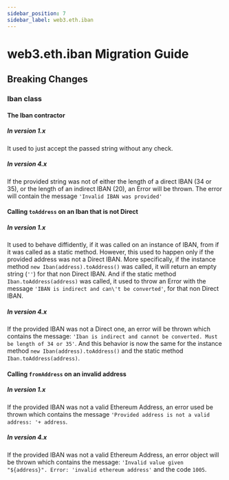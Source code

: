 ```yaml
---
sidebar_position: 7
sidebar_label: web3.eth.iban
---
```


# web3.eth.iban Migration Guide

## Breaking Changes

### Iban class

#### The Iban contractor

##### In version 1.x

It used to just accept the passed string without any check.

##### In version 4.x

If the provided string was not of either the length of a direct IBAN (34 or 35), or the length of an indirect IBAN (20), an Error will be thrown. The error will contain the message `'Invalid IBAN was provided'`

#### Calling `toAddress` on an Iban that is not Direct

##### In version 1.x

It used to behave diffidently, if it was called on an instance of IBAN, from if it was called as a static method. However, this used to happen only if the provided address was not a Direct IBAN. More specifically, if the instance method `new Iban(address).toAddress()` was called, it will return an empty string (`''`) for that non Direct IBAN. And if the static method `Iban.toAddress(address)` was called, it used to throw an Error with the message `'IBAN is indirect and can\'t be converted'`, for that non Direct IBAN.

##### In version 4.x

If the provided IBAN was not a Direct one, an error will be thrown which contains the message: `'Iban is indirect and cannot be converted. Must be length of 34 or 35'`. And this behavior is now the same for the instance method `new Iban(address).toAddress()` and the static method `Iban.toAddress(address)`.

#### Calling `fromAddress` on an invalid address

##### In version 1.x

If the provided IBAN was not a valid Ethereum Address, an error used be thrown which contains the message `'Provided address is not a valid address: '+ address`.

##### In version 4.x

If the provided IBAN was not a valid Ethereum Address, an error object will be thrown which contains the message: `'Invalid value given "${address}". Error: 'invalid ethereum address'` and the code `1005`.

